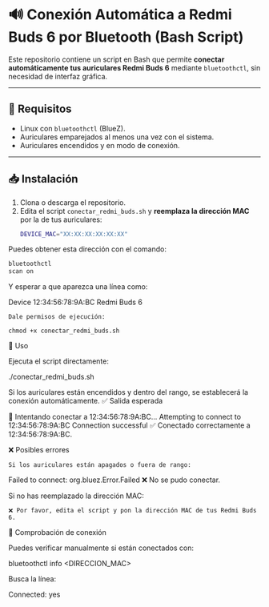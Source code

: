 # 🔊 Conexión Automática a Redmi Buds 6 por Bluetooth (Bash Script)

Este repositorio contiene un script en Bash que permite **conectar automáticamente tus auriculares Redmi Buds 6** mediante `bluetoothctl`, sin necesidad de interfaz gráfica.

---

## 🧩 Requisitos

- Linux con `bluetoothctl` (BlueZ).
- Auriculares emparejados al menos una vez con el sistema.
- Auriculares encendidos y en modo de conexión.

---

## 📥 Instalación

1. Clona o descarga el repositorio.
2. Edita el script `conectar_redmi_buds.sh` y **reemplaza la dirección MAC** por la de tus auriculares:
   ```bash
   DEVICE_MAC="XX:XX:XX:XX:XX:XX"
   ```

Puedes obtener esta dirección con el comando:
``` bash
bluetoothctl
scan on
```
Y esperar a que aparezca una línea como:

Device 12:34:56:78:9A:BC Redmi Buds 6

    Dale permisos de ejecución:

    chmod +x conectar_redmi_buds.sh

🚀 Uso

Ejecuta el script directamente:

./conectar_redmi_buds.sh

Si los auriculares están encendidos y dentro del rango, se establecerá la conexión automáticamente.
✅ Salida esperada

🔄 Intentando conectar a 12:34:56:78:9A:BC...
Attempting to connect to 12:34:56:78:9A:BC
Connection successful
✅ Conectado correctamente a 12:34:56:78:9A:BC.

❌ Posibles errores

    Si los auriculares están apagados o fuera de rango:

Failed to connect: org.bluez.Error.Failed
❌ No se pudo conectar.

Si no has reemplazado la dirección MAC:

    ❌ Por favor, edita el script y pon la dirección MAC de tus Redmi Buds 6.

🧪 Comprobación de conexión

Puedes verificar manualmente si están conectados con:

bluetoothctl info <DIRECCION_MAC>

Busca la línea:

Connected: yes
